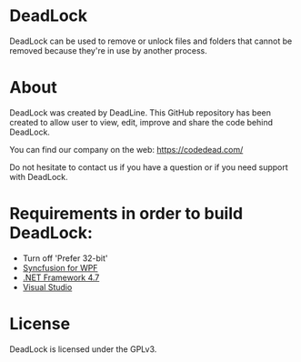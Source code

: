 # DeadLock
DeadLock can be used to remove or unlock files and folders that cannot be removed because they're in use by another process.

# About
DeadLock was created by DeadLine. This GitHub repository has been created to allow user to view, edit, improve and share the code behind DeadLock.

You can find our company on the web:
https://codedead.com/

Do not hesitate to contact us if you have a question or if you need support with DeadLock.

# Requirements in order to build DeadLock:
* Turn off 'Prefer 32-bit'
* [Syncfusion for WPF](https://www.syncfusion.com/products/communitylicense)
* [.NET Framework 4.7](https://www.microsoft.com/en-us/download/details.aspx?id=55170)
* [Visual Studio](https://visualstudio.com)

# License
DeadLock is licensed under the GPLv3.
